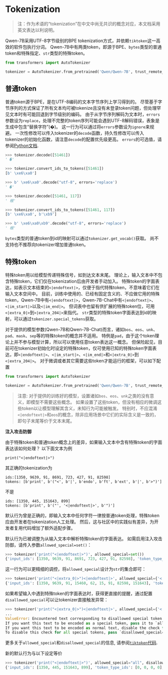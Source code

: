 # Tokenization

> 注：作为术语的“tokenization”在中文中尚无共识的概念对应，本文档采用英文表达以利说明。

Qwen-7B采用UTF-8字节级别的BPE tokenization方式，并依赖`tiktoken`这一高效的软件包执行分词。
Qwen-7B中有两类token，即源于BPE、`bytes`类型的普通token和特殊指定、`str`类型的特殊token。

```python
from transformers import AutoTokenizer

tokenizer = AutoTokenizer.from_pretrained('Qwen/Qwen-7B', trust_remote_code=True)
```

## 普通token

普通token源于BPE，是在UTF-8编码的文本字节序列上学习得到的。
尽管基于字节序列的方式保证了所有文本均可被tokenize且没有未登录token问题，但处理罕见文本时有可能回退到字节级别的编码。
由于从字节序列解码为文本时，`errors`参数设为`replace`，处理不完整的token序列可能会遇到UTF-8解码错误，表象是生成中包含“替换字符”(�)。
这一行为可以通过将`errors`参数设为`ignore`来规避。
一次性修改可以传入tokenizer的`decode`函数，持久性修改可以传入tokenizer的初始化函数，请注意`decode`的配置优先级更高。
`errors`的可选值，请参阅[Python文档](https://docs.python.org/3/library/stdtypes.html#bytes.decode).

```python
>>> tokenizer.decode([51461])
' �'

>>> tokenizer.convert_ids_to_tokens([51461])
[b' \xe6\xa0']

>>> b' \xe6\xa0'.decode("utf-8", errors='replace')
' �'

>>> tokenizer.decode([51461, 117])
' 根'

>>> tokenizer.convert_ids_to_tokens([51461, 117])
[b' \xe6\xa0', b'\xb9']

>>> b' \xe6\xa0\xb9'.decode("utf-8", errors='replace')
' 根'
```

`bytes`类型的普通token到id的映射可以通过`tokenizer.get_vocab()`获取。
尚不支持也不推荐向tokenizer增加普通token。

## 特殊token

特殊token用以给模型传递特殊信号，如到达文本末尾。
理论上，输入文本中不包含特殊token，它们仅在tokenization后由开发者手动加入。
特殊token的字面表达，如表示文本结束的`<|endoftext|>`，仅便于指代特殊token，不意味着它们在输入文本空间中。
目前，训练中使用的、已经有固定含义的、不应做它用的特殊token，Qwen-7B中有`<|endoftext|>`，Qwen-7B-Chat中有`<|endoftext|>`、`<|im_start|>`以及`<|im_end|>`。
但词表中也留有供扩展的特殊token位，可用`<|extra_0|>`到`<|extra_204|>`来指代。
`str`类型的特殊token字面表达到id的映射，可以通过`tokenizer.special_tokens`获取。

对于提供的模型参数(Qwen-7B和Qwen-7B-Chat)而言，诸如`bos`、`eos`、`unk`、`pad`、`mask`、`sep`等的特殊token的概念并不适用。
特例是`pad`，由于这个token理论上并不参与模型计算，所以可以使用任意token表达这一概念。
但保险起见，目前可在tokenizer初始化时设定的特殊token，仅可使用已知的特殊token字面表达，即`<|endoftext|>`、`<|im_start|>`、`<|im_end|>`和`<|extra_0|>`到`<|extra_204|>`。
对于微调或者其它需要这些token才能运行的框架，可以如下配置

```python
from transformers import AutoTokenizer

tokenizer = AutoTokenizer.from_pretrained('Qwen/Qwen-7B', trust_remote_code=True, pad_token='<|endoftext|>')
```

> 注意: 对于提供的训练好的模型，设置诸如`bos`、`eos`、`unk`之类的没有意义，即模型不需要这些概念。
> 如果设置了这些token，但没有相应的微调这些token以让模型理解其含义，未知行为可能被触发。
> 特别时，不应混淆`<|endoftext|>`和`eos`的概念，除非应用场景中它们的实际含义是一致的，即句子末尾等价于文本末尾。

**注入攻击防御**

由于特殊token和普通token概念上的差异，如果输入文本中含有特殊token的字面表达该如何处理？
以下面文本为例

```
print("<|endoftext|>")
```

其正确的tokenization为

```
ids:[1350, 9639, 91, 8691, 723, 427, 91, 82598]
tokens: [b'print', b'("<', b'|', b'endo', b'ft', b'ext', b'|', b'>")']
```

不是

```
ids: [1350, 445, 151643, 899]
tokens: [b'print', b'("', '<|endoftext|>', b'")']
```

默认行为曾是正确的，即输入文本中任何字符一律按普通token处理，特殊token应由开发者在tokenization人工处理。
然后，这与社区中的实践似有差异，为开发者复用代码增加了额外适配步骤。

默认行为已被调整为从输入文本中解析特殊token的字面表达。
如需启用注入攻击防御，请传入参数`allowed_special=set()`：

```python
>>> tokenizer('print("<|endoftext|>")', allowed_special=set())
{'input_ids': [1350, 9639, 91, 8691, 723, 427, 91, 82598], 'token_type_ids': [0, 0, 0, 0, 0, 0, 0, 0], 'attention_mask': [1, 1, 1, 1, 1, 1, 1, 1]}
```

这一行为可以更精细的调控，将`allowed_special`设计为`str`的集合即可：

```python
>>> tokenizer('print("<|extra_0|>")<|endoftext|>', allowed_special={'<|endoftext|>'})
{'input_ids': [1350, 9639, 91, 15460, 62, 15, 91, 82598, 151643], 'token_type_ids': [0, 0, 0, 0, 0, 0, 0, 0, 0], 'attention_mask': [1, 1, 1, 1, 1, 1, 1, 1, 1]}
```

如果希望输入中遇到特殊token的字面表达时，获得更直接的提醒，通过配置`disallowed_special`可以让tokenizer直接触发异常：

```python
>>> tokenizer('print("<|extra_0|>")<|endoftext|>', allowed_special={'<|endoftext|>'}, disallowed_special=('<|extra_0|>', ))
...
ValueError: Encountered text corresponding to disallowed special token '<|extra_0|>'.
If you want this text to be encoded as a special token, pass it to `allowed_special`, e.g. `allowed_special={'<|extra_0|>', ...}`.
If you want this text to be encoded as normal text, disable the check for this token by passing `disallowed_special=(enc.special_tokens_set - {'<|extra_0|>'})`.
To disable this check for all special tokens, pass `disallowed_special=()`.
```

更多关于`allowed_special`和`disallowed_special`的信息, 请参阅[`tiktoken`代码](https://github.com/openai/tiktoken/blob/095924e02c85617df6889698d94515f91666c7ea/tiktoken/core.py#L75).

新的默认行为与以下设定等价

```python
>>> tokenizer('print("<|endoftext|>")', allowed_special="all", disallowed_special=())
{'input_ids': [1350, 445, 151643, 899], 'token_type_ids': [0, 0, 0, 0], 'attention_mask': [1, 1, 1, 1]}
```

